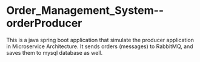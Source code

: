 # Order_Management_System--orderProducer
This is a java spring boot application that simulate the producer application in Microservice Architecture. It sends orders (messages) to RabbitMQ, and saves them to mysql database as well.
